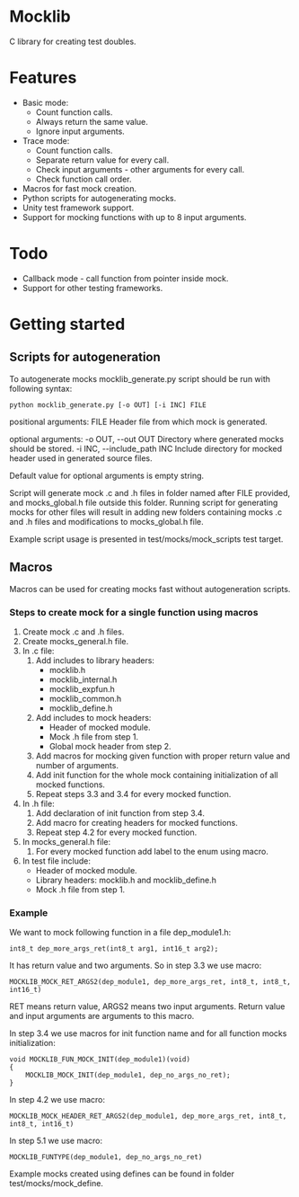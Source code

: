 Mocklib
======================

C library for creating test doubles.

# Features
- Basic mode:
	* Count function calls.
	* Always return the same value.
	* Ignore input arguments.
- Trace mode:
	* Count function calls.
	* Separate return value for every call.
	* Check input arguments - other arguments for every call.
	* Check function call order.
- Macros for fast mock creation.
- Python scripts for autogenerating mocks.
- Unity test framework support.
- Support for mocking functions with up to 8 input arguments.

# Todo
- Callback mode - call function from pointer inside mock.
- Support for other testing frameworks.

# Getting started

## Scripts for autogeneration

To autogenerate mocks mocklib_generate.py script should be run with following syntax:
```
python mocklib_generate.py [-o OUT] [-i INC] FILE
```

positional arguments:
  FILE                  		Header file from which mock is generated.

optional arguments:
  -o OUT, --out OUT     		Directory where generated mocks should be stored.
  -i INC, --include_path INC	Include directory for mocked header used in generated
                        		source files.

Default value for optional arguments is empty string.

Script will generate mock .c and .h files in folder named after FILE provided, and
mocks_global.h file outside this folder. Running script for generating mocks for other
files will result in adding new folders containing mocks .c and .h files and modifications
to mocks_global.h file.

Example script usage is presented in test/mocks/mock_scripts test target.

## Macros

Macros can be used for creating mocks fast without autogeneration scripts. 

### Steps to create mock for a single function using macros

1. Create mock .c and .h files.
1. Create mocks_general.h file.
1. In .c file:
   1. Add includes to library headers:
      - mocklib.h
      - mocklib_internal.h
      - mocklib_expfun.h
      - mocklib_common.h
      - mocklib_define.h
   1. Add includes to mock headers:
      - Header of mocked module.
      - Mock .h file from step 1.
      - Global mock header from step 2.
   1. Add macros for mocking given function with proper return value and number of arguments.
   1. Add init function for the whole mock containing initialization of all mocked functions.
   1. Repeat steps 3.3 and 3.4 for every mocked function.
1. In .h file:
   1. Add declaration of init function from step 3.4.
   1. Add macro for creating headers for mocked functions.
   1. Repeat step 4.2 for every mocked function.
1. In mocks_general.h file:
   1. For every mocked function add label to the enum using macro.
1. In test file include:
   - Header of mocked module.
   - Library headers: mocklib.h and mocklib_define.h
   - Mock .h file from step 1.
	
### Example

We want to mock following function in a file dep_module1.h:
```
int8_t dep_more_args_ret(int8_t arg1, int16_t arg2);
```

It has return value and two arguments. So in step 3.3 we use macro:
```
MOCKLIB_MOCK_RET_ARGS2(dep_module1, dep_more_args_ret, int8_t, int8_t, int16_t)
```

RET means return value, ARGS2 means two input arguments. Return value and input
arguments are arguments to this macro.

In step 3.4 we use macros for init function name and for all function mocks initialization:
```
void MOCKLIB_FUN_MOCK_INIT(dep_module1)(void)
{
    MOCKLIB_MOCK_INIT(dep_module1, dep_no_args_no_ret);
}
```

In step 4.2 we use macro:
```
MOCKLIB_MOCK_HEADER_RET_ARGS2(dep_module1, dep_more_args_ret, int8_t, int8_t, int16_t)
```

In step 5.1 we use macro:
```
MOCKLIB_FUNTYPE(dep_module1, dep_no_args_no_ret)
```

Example mocks created using defines can be found in folder test/mocks/mock_define.
